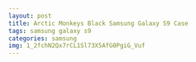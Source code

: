 ```yaml
---
layout: post
title: Arctic Monkeys Black Samsung Galaxy S9 Case
tags: samsung galaxy s9
categories: samsung
img: 1_2fchN2Qx7rCL1Sl73X5AfG0PgiG_Vuf
---
```

